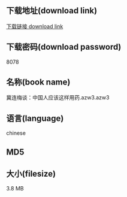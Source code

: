 ## 下载地址(download link)
[下载链接 download link](https://voluble-croquembouche-d321dc.netlify.app/?s=%E5%86%80%E8%BF%9E%E6%A2%85%E8%B0%88%EF%BC%9A%E4%B8%AD%E5%9B%BD%E4%BA%BA%E5%BA%94%E8%AF%A5%E8%BF%99%E6%A0%B7%E7%94%A8%E8%8D%AF.azw3)

## 下载密码(download password)
8078

## 名称(book name)
冀连梅谈：中国人应该这样用药.azw3.azw3

## 语言(language)
chinese

## MD5


## 大小(filesize)
3.8 MB
